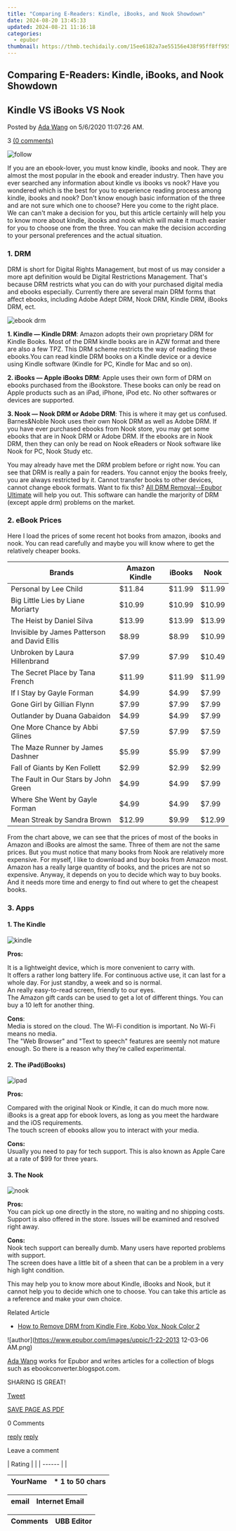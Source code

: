 ```yaml
---
title: "Comparing E-Readers: Kindle, iBooks, and Nook Showdown"
date: 2024-08-20 13:45:33
updated: 2024-08-21 11:16:18
categories:
  - epubor
thumbnail: https://thmb.techidaily.com/15ee6182a7ae55156e438f95ff8ff955ef45d4a10c7ff62232ae9db51867c536.jpg
---
```


## Comparing E-Readers: Kindle, iBooks, and Nook Showdown

## Kindle VS iBooks VS Nook

Posted by [Ada Wang](https://plus.google.com/+AdaWang/posts) on 5/6/2020 11:07:26 AM.

3 [(0 comments)](http://www.epubor.com/#comment-area) 



![follow](http://www.epubor.com/images/follow.png)

If you are an ebook-lover, you must know kindle, ibooks and nook. They are almost the most popular in the ebook and ereader industry. Then have you ever searched any information about kindle vs ibooks vs nook? Have you wondered which is the best for you to experience reading process among kindle, ibooks and nook? Don't know enough basic information of the three and are not sure which one to choose? Here you come to the right place. We can can't make a decision for you, but this article certainly will help you to know more about kindle, ibooks and nook which will make it much easier for you to choose one from the three. You can make the decision according to your personal preferences and the actual situation.

### 1\. DRM 

 DRM is short for Digital Rights Management, but most of us may consider a more apt definition would be Digital Restrictions Management. That's because DRM restricts what you can do with your purchased digital media and ebooks especially. Currently there are several main DRM forms that affect ebooks, including Adobe Adept DRM, Nook DRM, Kindle DRM, iBooks DRM, ect.

![ebook drm](http://www.epubor.com/images/uppic/ebook-drm.jpg)

**1\. Kindle — Kindle DRM**: Amazon adopts their own proprietary DRM for Kindle Books. Most of the DRM kindle books are in AZW format and there are also a few TPZ. This DRM scheme restricts the way of reading these ebooks.You can read kindle DRM books on a Kindle device or a device using Kindle software (Kindle for PC, Kindle for Mac and so on).

**2\. iBooks — Apple iBooks DRM**: Apple uses their own form of DRM on ebooks purchased from the iBookstore. These books can only be read on Apple products such as an iPad, iPhone, iPod etc. No other softwares or devices are supported.

 **3\. Nook — Nook DRM or Adobe DRM**: This is where it may get us confused. Barnes&Noble Nook uses their own Nook DRM as well as Adobe DRM. If you have ever purchased ebooks from Nook store, you may get some ebooks that are in Nook DRM or Adobe DRM. If the ebooks are in Nook DRM, then they can only be read on Nook eReaders or Nook software like Nook for PC, Nook Study etc.

You may already have met the DRM problem before or right now. You can see that DRM is really a pain for readers. You cannot enjoy the books freely, you are always restricted by it. Cannot transfer books to other devices, cannot change ebook formats. Want to fix this? [All DRM Removal--Epubor Ultimate](https://tools.techidaily.com/epubor/ultimate/) will help you out. This software can handle the marjority of DRM (except apple drm) problems on the market.

[](https://tools.techidaily.com/epubor/ultimate/) [](https://tools.techidaily.com/epubor/ultimate/) 

### 2\. eBook Prices 

Here I load the prices of some recent hot books from amazon, ibooks and nook. You can read carefully and maybe you will know where to get the relatively cheaper books. 

| **Brands**                                   | **Amazon Kindle** | **iBooks** | **Nook** |
| -------------------------------------------- | ----------------- | ---------- | -------- |
| Personal by Lee Child                        | $11.84            | $11.99     | $11.99   |
| Big Little Lies by Liane Moriarty            | $10.99            | $10.99     | $10.99   |
| The Heist by Daniel Silva                    | $13.99            | $13.99     | $13.99   |
| Invisible by James Patterson and David Ellis | $8.99             | $8.99      | $10.99   |
| Unbroken by Laura Hillenbrand                | $7.99             | $7.99      | $10.49   |
| The Secret Place by Tana French              | $11.99            | $11.99     | $11.99   |
| If I Stay by Gayle Forman                    | $4.99             | $4.99      | $7.99    |
| Gone Girl by Gillian Flynn                   | $7.99             | $7.99      | $7.99    |
| Outlander by Duana Gabaidon                  | $4.99             | $4.99      | $7.99    |
| One More Chance by Abbi Glines               | $7.59             | $7.99      | $7.59    |
| The Maze Runner by James Dashner             | $5.99             | $5.99      | $7.99    |
| Fall of Giants by Ken Follett                | $2.99             | $2.99      | $2.99    |
| The Fault in Our Stars by John Green         | $4.99             | $4.99      | $7.99    |
| Where She Went by Gayle Forman               | $4.99             | $4.99      | $7.99    |
| Mean Streak by Sandra Brown                  | $12.99            | $9.99      | $12.99   |

From the chart above, we can see that the prices of most of the books in Amazon and iBooks are almost the same. Three of them are not the same prices. But you must notice that many books from Nook are relatively more expensive. For myself, I like to download and buy books from Amazon most. Amazon has a really large quantity of books, and the prices are not so expensive. Anyway, it depends on you to decide which way to buy books. And it needs more time and energy to find out where to get the cheapest books. 

### 3\. Apps

#### **1\. The Kindle**

![kindle](http://www.epubor.com/images/uppic/kindle.jpg)

**Pros:**

It is a lightweight device, which is more convenient to carry with.  
 It offers a rather long battery life. For continuous active use, it can last for a whole day. For just standby, a week and so is normal.  
 An really easy-to-read screen, friendly to our eyes.  
 The Amazon gift cards can be used to get a lot of different things. You can buy a 10 left for another thing.

**Cons**:  
 Media is stored on the cloud. The Wi-Fi condition is important. No Wi-Fi means no media.  
 The "Web Browser" and "Text to speech" features are seemly not mature enough. So there is a reason why they’re called experimental. 

#### **2\. The iPad(iBooks)**

![ipad](http://www.epubor.com/images/uppic/ipad.jpg)

**Pros:**

Compared with the original Nook or Kindle, it can do much more now.   
 iBooks is a great app for ebook lovers, as long as you meet the hardware and the iOS requirements.  
 The touch screen of ebooks allow you to interact with your media. 

**Cons:**  
 Usually you need to pay for tech support. This is also known as Apple Care at a rate of $99 for three years.

#### **3\. The Nook**

![nook](http://www.epubor.com/images/uppic/nook.jpg)

**Pros:**  
 You can pick up one directly in the store, no waiting and no shipping costs.  
 Support is also offered in the store. Issues will be examined and resolved right away. 

**Cons:**  
 Nook tech support can bereally dumb. Many users have reported problems with support.  
 The screen does have a little bit of a sheen that can be a problem in a very high light condition.

This may help you to know more about Kindle, iBooks and Nook, but it cannot help you to decide which one to choose. You can take this article as a reference and make your own choice. 

Related Article

* [How to Remove DRM from Kindle Fire, Kobo Vox, Nook Color 2](https://tools.techidaily.com/epubor/products/)

![author](https://www.epubor.com/images/uppic/1-22-2013 12-03-06 AM.png)

[Ada Wang](https://plus.google.com/+AdaWang/posts) works for Epubor and writes articles for a collection of blogs such as ebookconverter.blogspot.com.

SHARING IS GREAT!

[Tweet](https://twitter.com/share) 

[SAVE PAGE AS PDF](https://tools.techidaily.com/epubor/products/) 



0 Comments

[reply](https://tools.techidaily.com/epubor/products/) [reply](https://tools.techidaily.com/epubor/products/) 

Leave a comment

| Rating |  |
| ------ |  |

| YourName | \*  1 to 50 chars |
| -------- | ----------------- |

| email | Internet Email |
| ----- | -------------- |

| Comments | UBB Editor |
| -------- | ---------- |

<ins class="adsbygoogle"
     style="display:block"
     data-ad-format="autorelaxed"
     data-ad-client="ca-pub-7571918770474297"
     data-ad-slot="1223367746"></ins>



<ins class="adsbygoogle"
     style="display:block"
     data-ad-client="ca-pub-7571918770474297"
     data-ad-slot="8358498916"
     data-ad-format="auto"
     data-full-width-responsive="true"></ins>
